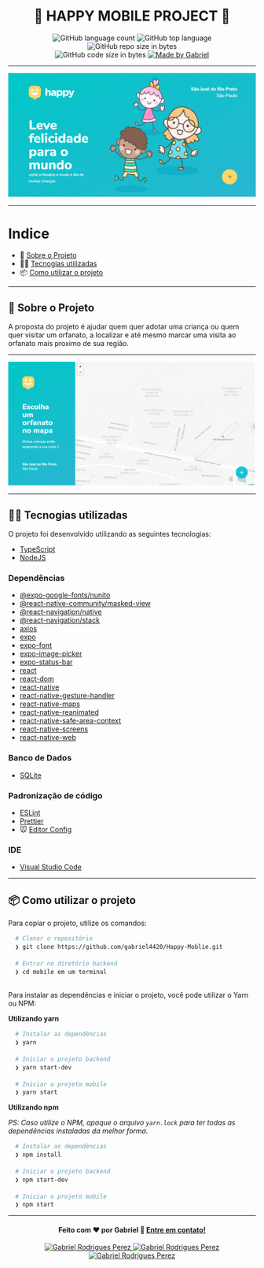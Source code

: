 <h1 align="center">
  🚀️ HAPPY MOBILE PROJECT 🚀️ 
</h1>

<p align="center">
   <img alt="GitHub language count" src="https://img.shields.io/github/languages/count/gabriel4420/Happy">

  <img alt="GitHub top language" src="https://img.shields.io/github/languages/top/gabriel4420/Happy?logo=html">

  <img alt="GitHub repo size in bytes" src="https://img.shields.io/github/repo-size/gabriel4420/Happy?color=green">

  <br>

  <img alt="GitHub code size in bytes" src="https://img.shields.io/github/last-commit/gabriel4420/Happy">

  <a href="https://www.linkedin.com/in/gabriel-rodrigues-perez-2069b072/">
    <img alt="Made by Gabriel" src="https://img.shields.io/badge/made%20by-Gabriel-%2304D361">
  </a>
</p>

---

 <p align="center">
  <img alt="imagem da Aplicação" src="./assets/principal.png" />
</p> 

---

# Indice

- :rocket: [Sobre o Projeto](#rocket-sobre-o-projeto)
- 👨‍💻️ [Tecnogias utilizadas](#%EF%B8%8F-tecnogias-utilizadas)
- 📦️ [Como utilizar o projeto](#%EF%B8%8F-como-utilizar-o-projeto)
---

## :rocket: Sobre o Projeto

A proposta do projeto é ajudar quem quer adotar uma criança ou quem quer visitar um orfanato, a localizar e até mesmo marcar uma visita ao orfanato mais proximo de sua região.

---

 <p align="center">
  <img alt="imagem da Aplicação" src="./assets/map.png" />
</p> 

---

## 👨‍💻️ Tecnogias utilizadas

O projeto foi desenvolvido utilizando as seguintes tecnologias:

- [TypeScript](https://www.typescriptlang.org/)
- [NodeJS](https://node.com.br)

### Dependências

- [@expo-google-fonts/nunito](https://github.com/expo/google-fonts)
- [@react-native-community/masked-view](https://github.com/react-native-masked-view)
- [@react-navigation/native](https://reactnavigation.org)
- [@react-navigation/stack](https://reactnavigation.org)
- [axios](https://github.com/axios/axios)
- [expo](https://github.com/expo)
- [expo-font](https://docs.expo.io)
- [expo-image-picker](https://docs.expo.io)
- [expo-status-bar](https://docs.expo.io)
- [react](https://reactjs.org)
- [react-dom](https://reactjs.org/docs/react-dom.html)
- [react-native](https://github.com/expo/react-native/archive/sdk-39.0.3.tar.gz)
- [react-native-gesture-handler](https://github.com/software-mansion/react-native-gesture-handler)
- [react-native-maps](https://github.com/react-native-maps)
- [react-native-reanimated](https://github.com/software-mansion/react-native-reanimated)
- [react-native-safe-area-context](https://docs.expo.io/versions/latest/sdk/safe-area-context)
- [react-native-screens](https://github.com/software-mansion/react-native-screens)
- [react-native-web](https://react-native.dev)
  
### Banco de Dados

  - [SQLite](https://www.sqlite.org/index.html)
	
### Padronização de código

  - [ESLint](https://eslint.org/)
  - [Prettier](https://prettier.io/)
  - :mouse: [Editor Config](https://editorconfig.org/)

### IDE

  - [Visual Studio Code](https://code.visualstudio.com/)

---

## 📦️ Como utilizar o projeto

Para copiar o projeto, utilize os comandos:

```bash
  # Clonar o repositório
  ❯ git clone https://github.com/gabriel4420/Happy-Moblie.git

  # Entrar no diretório backend
  ❯ cd mobile em um terminal
  
```
Para instalar as dependências e iniciar o projeto, você pode utilizar o Yarn ou NPM:

**Utilizando yarn**

```bash
  # Instalar as dependências
  ❯ yarn

  # Iniciar o projeto backend
  ❯ yarn start-dev

  # Iniciar o projeto mobile
  ❯ yarn start
```

**Utilizando npm**

*PS: Caso utilize o NPM, apaque o arquivo `yarn.lock` para ter todas as dependências instaladas da melhor forma.*

```bash
  # Instalar as dependências
  ❯ npm install

  # Iniciar o projeto backend
  ❯ npm start-dev

  # Iniciar o projeto mobile
  ❯ npm start
```

---

<h4 align="center">
  Feito com ❤️ por Gabriel 👋️ <a href="mailto:gabriel_rodrigues_perez@hotmail.com">Entre em contato!</a>
</h4>

<p align="center">
  <a href="https://www.linkedin.com/in/gabriel-rodrigues-perez-2069b072/">
    <img alt="Gabriel Rodrigues Perez" src="https://img.shields.io/badge/LinkedIn-Gabriel_Rodrigues-0e76a8?style=flat&logoColor=white&logo=linkedin">
  </a>
  <a href="https://www.facebook.com/gabriel.rodrigues.perez">
    <img alt="Gabriel Rodrigues Perez" src="https://img.shields.io/badge/Facebook-Gabriel_Rodrigues-1778F2?style=flat&logoColor=white&logo=facebook">
  </a>
  <a href="https://www.instagram.com/gabriel_rodrigues_perez/">
    <img alt="Gabriel Rodrigues Perez" src="https://img.shields.io/badge/Instagram-@gabriel4420-833AB4?style=flat&logoColor=white&logo=instagram">
  </a>
  
</p>